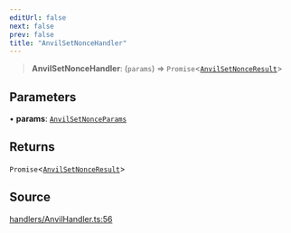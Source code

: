 ```yaml
---
editUrl: false
next: false
prev: false
title: "AnvilSetNonceHandler"
---
```


> **AnvilSetNonceHandler**: (`params`) => `Promise`\<[`AnvilSetNonceResult`](/reference/tevm/actions-types/type-aliases/anvilsetnonceresult/)\>

## Parameters

• **params**: [`AnvilSetNonceParams`](/reference/tevm/actions-types/type-aliases/anvilsetnonceparams/)

## Returns

`Promise`\<[`AnvilSetNonceResult`](/reference/tevm/actions-types/type-aliases/anvilsetnonceresult/)\>

## Source

[handlers/AnvilHandler.ts:56](https://github.com/evmts/tevm-monorepo/blob/main/packages/actions-types/src/handlers/AnvilHandler.ts#L56)
